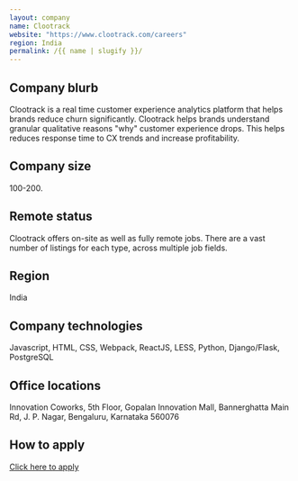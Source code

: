 ```yaml
---
layout: company
name: Clootrack
website: "https://www.clootrack.com/careers"
region: India
permalink: /{{ name | slugify }}/
---
```


## Company blurb

Clootrack is a real time customer experience analytics platform that helps brands reduce churn significantly. Clootrack helps brands understand granular qualitative reasons "why" customer experience drops. This helps reduces response time to CX trends and increase profitability.

## Company size

100-200.

## Remote status

Clootrack offers on-site as well as fully remote jobs. There are a vast number of listings for each type, across multiple job fields.

## Region

India

## Company technologies

Javascript, HTML, CSS, Webpack, ReactJS, LESS, Python, Django/Flask, PostgreSQL

## Office locations

Innovation Coworks, 5th Floor, Gopalan Innovation Mall, Bannerghatta Main Rd, J. P. Nagar, Bengaluru, Karnataka 560076

## How to apply

[Click here to apply](https://www.clootrack.com/careers)
